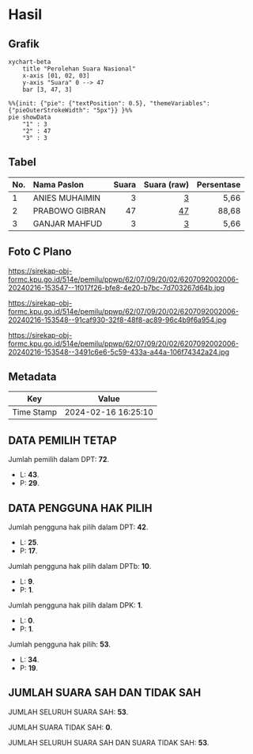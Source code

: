# Hasil

## Grafik

```mermaid
xychart-beta
    title "Perolehan Suara Nasional"
    x-axis [01, 02, 03]
    y-axis "Suara" 0 --> 47
    bar [3, 47, 3]
```

```mermaid
%%{init: {"pie": {"textPosition": 0.5}, "themeVariables": {"pieOuterStrokeWidth": "5px"}} }%%
pie showData
    "1" : 3
    "2" : 47
    "3" : 3
```

## Tabel

| No. | Nama Paslon    | Suara | Suara (raw) | Persentase |
|:--- |:-------------- | -----:| -----------:| ----------:|
| 1   | ANIES MUHAIMIN | 3     | [3][p-1]    | 5,66       |
| 2   | PRABOWO GIBRAN | 47    | [47][p-2]   | 88,68      |
| 3   | GANJAR MAHFUD  | 3     | [3][p-3]    | 5,66       |


[p-1]: https://github.com/gigit-pemilu/pemilu-2024/blob/main/pilpres/hitung-suara/sub/62-kalimantan-tengah/sub/07-seruyan/sub/09-batu-ampar/sub/2002-sandul/sub/006-tps/sub/paslon-1.txt
[p-2]: https://github.com/gigit-pemilu/pemilu-2024/blob/main/pilpres/hitung-suara/sub/62-kalimantan-tengah/sub/07-seruyan/sub/09-batu-ampar/sub/2002-sandul/sub/006-tps/sub/paslon-2.txt
[p-3]: https://github.com/gigit-pemilu/pemilu-2024/blob/main/pilpres/hitung-suara/sub/62-kalimantan-tengah/sub/07-seruyan/sub/09-batu-ampar/sub/2002-sandul/sub/006-tps/sub/paslon-3.txt

## Foto C Plano

https://sirekap-obj-formc.kpu.go.id/514e/pemilu/ppwp/62/07/09/20/02/6207092002006-20240216-153547--1f017f26-bfe8-4e20-b7bc-7d703267d64b.jpg

https://sirekap-obj-formc.kpu.go.id/514e/pemilu/ppwp/62/07/09/20/02/6207092002006-20240216-153548--91caf930-32f8-48f8-ac89-96c4b9f6a954.jpg

https://sirekap-obj-formc.kpu.go.id/514e/pemilu/ppwp/62/07/09/20/02/6207092002006-20240216-153548--3491c6e6-5c59-433a-a44a-106f74342a24.jpg


## Metadata

| Key        | Value               |
| ---------- | ------------------- |
| Time Stamp | 2024-02-16 16:25:10 |


## DATA PEMILIH TETAP

Jumlah pemilih dalam DPT: **72**.
 * L: **43**.
 * P: **29**.

## DATA PENGGUNA HAK PILIH

Jumlah pengguna hak pilih dalam DPT: **42**.
 * L: **25**.
 * P: **17**.

Jumlah pengguna hak pilih dalam DPTb: **10**.
 * L: **9**.
 * P: **1**.

Jumlah pengguna hak pilih dalam DPK: **1**.
 * L: **0**.
 * P: **1**.

Jumlah pengguna hak pilih: **53**.
 * L: **34**.
 * P: **19**.

## JUMLAH SUARA SAH DAN TIDAK SAH

JUMLAH SELURUH SUARA SAH: **53**.

JUMLAH SUARA TIDAK SAH: **0**.

JUMLAH SELURUH SUARA SAH DAN SUARA TIDAK SAH: **53**.


